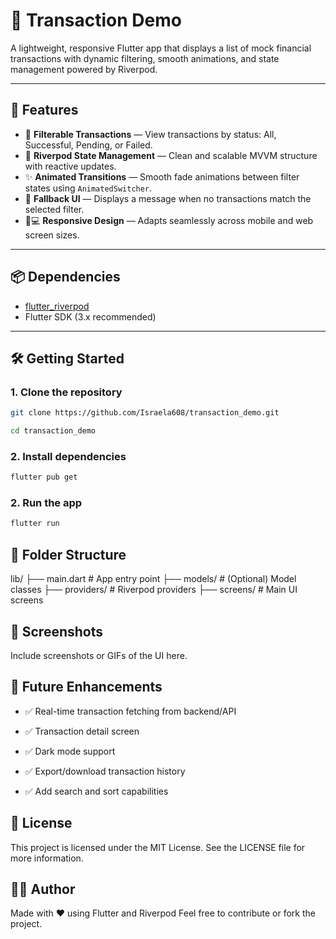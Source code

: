 # 💸 Transaction Demo

A lightweight, responsive Flutter app that displays a list of mock financial transactions with dynamic filtering, smooth animations, and state management powered by Riverpod.

---

## 🚀 Features

- 🔄 **Filterable Transactions** — View transactions by status: All, Successful, Pending, or Failed.
- 🎯 **Riverpod State Management** — Clean and scalable MVVM structure with reactive updates.
- ✨ **Animated Transitions** — Smooth fade animations between filter states using `AnimatedSwitcher`.
- 🧩 **Fallback UI** — Displays a message when no transactions match the selected filter.
- 📱💻 **Responsive Design** — Adapts seamlessly across mobile and web screen sizes.

---

## 📦 Dependencies

- [flutter_riverpod](https://pub.dev/packages/flutter_riverpod)
- Flutter SDK (3.x recommended)

---

## 🛠️ Getting Started

### 1. Clone the repository

```bash
git clone https://github.com/Israela608/transaction_demo.git

cd transaction_demo
```

### 2. Install dependencies
```bash
flutter pub get
```

### 2. Run the app
```bash
flutter run
```

## 📁 Folder Structure

lib/
├── main.dart                # App entry point
├── models/                  # (Optional) Model classes
├── providers/               # Riverpod providers
├── screens/                 # Main UI screens


## 📸 Screenshots
Include screenshots or GIFs of the UI here.

## 🔮 Future Enhancements
- ✅ Real-time transaction fetching from backend/API

- ✅ Transaction detail screen

- ✅ Dark mode support

- ✅ Export/download transaction history

- ✅ Add search and sort capabilities

## 📝 License
This project is licensed under the MIT License.
See the LICENSE file for more information.

## 🙋‍♂️ Author
Made with ❤️ using Flutter and Riverpod
Feel free to contribute or fork the project.